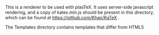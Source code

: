 This is a renderer to be used with plasTeX. It uses server-side javascript
rendering, and a copy of katex.min.js should be present in this directory,
which can be found at  https://github.com/Khan/KaTeX .

The Templates directory contains templates that differ from HTML5
